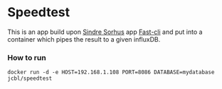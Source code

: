 # Speedtest

This is an app build upon [Sindre Sorhus](https://github.com/sindresorhus) app [Fast-cli](https://github.com/sindresorhus/fast-cli) and put into a container which pipes the result to a given influxDB.

### How to run

`docker run -d -e HOST=192.168.1.108 PORT=8086 DATABASE=mydatabase jcbl/speedtest`